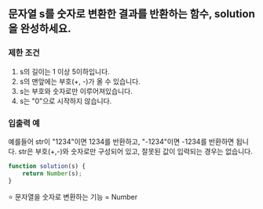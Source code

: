 ## 문자열 s를 숫자로 변환한 결과를 반환하는 함수, solution을 완성하세요.

### 제한 조건
1. s의 길이는 1 이상 5이하입니다.
2. s의 맨앞에는 부호(+, -)가 올 수 있습니다.
3. s는 부호와 숫자로만 이루어져있습니다.
4. s는 "0"으로 시작하지 않습니다.

### 입출력 예

예를들어 str이 "1234"이면 1234를 반환하고, "-1234"이면 -1234를 반환하면 됩니다. str은 부호(+,-)와 숫자로만 구성되어 있고, 잘못된 값이 입력되는 경우는 없습니다.

```js
function solution(s) {
    return Number(s);
}
```
⭐️ 문자열을 숫자로 변환하는 기능 = Number
